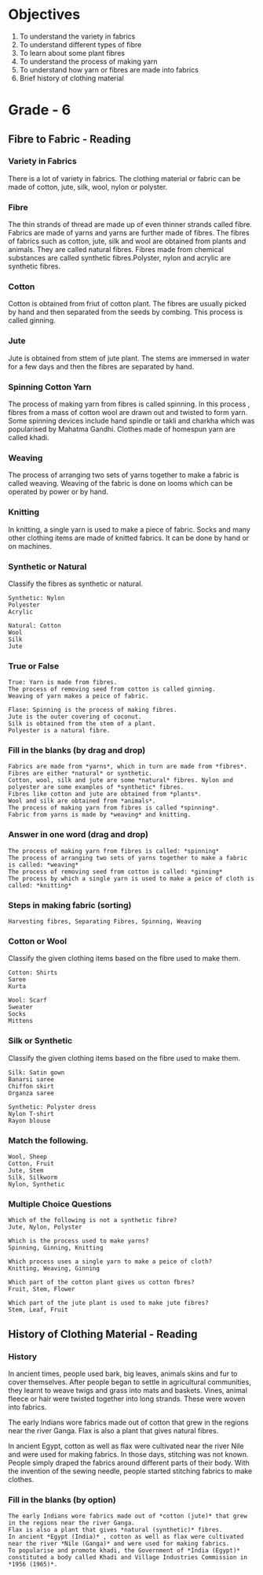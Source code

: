 # Objectives
1. To understand the variety in fabrics
2. To understand different types of fibre
3. To learn about some plant fibres
4. To understand the process of making yarn
5. To understand how yarn or fibres are made into fabrics
6. Brief history of clothing material

# Grade - 6
## Fibre to Fabric - Reading
### Variety in Fabrics
There is a lot of variety in fabrics. The clothing material or fabric can be made of cotton, jute, silk, wool, nylon or polyster.

### Fibre
The thin strands of thread are made up of even thinner strands called fibre. Fabrics are made of yarns and yarns are further made of fibres. The fibres of fabrics such as cotton, jute, silk and wool are obtained from plants and animals. They are called natural fibres. Fibres made from chemical substances are called synthetic fibres.Polyster, nylon and acrylic are synthetic fibres.

### Cotton 
Cotton is obtained from friut of cotton plant. The fibres are usually picked by hand and then separated from the seeds by combing. This process is called ginning.

### Jute
Jute is obtained from sttem of jute plant. The stems are immersed in water for a few days and then the fibres are separated by hand.

### Spinning Cotton Yarn
The process of making yarn from fibres is called spinning. In this process , fibres from a mass of cotton wool are drawn out and twisted to form yarn. Some spinning devices include hand spindle or takli and charkha which was popularised by Mahatma Gandhi. Clothes made of homespun yarn are called khadi.

### Weaving
The process of arranging two sets of yarns together to make a fabric is called weaving. Weaving of the fabric is done on looms which can be operated by power or by hand.

### Knitting
In knitting, a single yarn is used to make a piece of fabric. Socks and many other clothing items are made of knitted fabrics. It can be done by hand or on machines.

### Synthetic or Natural
Classify the fibres as synthetic or natural.
```
Synthetic: Nylon
Polyester
Acrylic

Natural: Cotton
Wool
Silk
Jute
```
### True or False 
```
True: Yarn is made from fibres.
The process of removing seed from cotton is called ginning.
Weaving of yarn makes a peice of fabric.

Flase: Spinning is the process of making fibres.
Jute is the outer covering of coconut.
Silk is obtained from the stem of a plant.
Polyester is a natural fibre.
```
### Fill in the blanks (by drag and drop)
```
Fabrics are made from *yarns*, which in turn are made from *fibres*.
Fibres are either *natural* or synthetic. 
Cotton, wool, silk and jute are some *natural* fibres. Nylon and polyester are some examples of *synthetic* fibres.
Fibres like cotton and jute are obtained from *plants*.
Wool and silk are obtained from *animals*.
The process of making yarn from fibres is called *spinning*.
Fabric from yarns is made by *weaving* and knitting.
```
### Answer in one word (drag and drop)
```
The process of making yarn from fibres is called: *spinning*
The process of arranging two sets of yarns together to make a fabric is called: *weaving*
The process of removing seed from cotton is called: *ginning*
The process by which a single yarn is used to make a peice of cloth is called: *knitting*
```
### Steps in making fabric (sorting)
```
Harvesting fibres, Separating Fibres, Spinning, Weaving
```
### Cotton or Wool
Classify the given clothing items based on the fibre used to make them.
```
Cotton: Shirts
Saree
Kurta

Wool: Scarf
Sweater
Socks
Mittens
```
### Silk or Synthetic
Classify the given clothing items based on the fibre used to make them.
```
Silk: Satin gown
Banarsi saree
Chiffon skirt
Organza saree

Synthetic: Polyster dress
Nylon T-shirt
Rayon blouse
```
### Match the following.
```
Wool, Sheep
Cotton, Fruit
Jute, Stem
Silk, Silkworm
Nylon, Synthetic
```
### Multiple Choice Questions
```
Which of the following is not a synthetic fibre?
Jute, Nylon, Polyster

Which is the process used to make yarns?
Spinning, Ginning, Knitting

Which process uses a single yarn to make a peice of cloth?
Knitting, Weaving, Ginning

Which part of the cotton plant gives us cotton fbres?
Fruit, Stem, Flower

Which part of the jute plant is used to make jute fibres?
Stem, Leaf, Fruit
```

## History of Clothing Material - Reading
### History 
In ancient times, people used bark, big leaves, animals skins and fur to cover themselves. After people began to settle in agricultural communities, they learnt to weave twigs and grass into mats and baskets. Vines, animal fleece or hair were twisted together into long strands. These were woven into fabrics. 

The early Indians wore fabrics made out of cotton that grew in the regions near the river Ganga. Flax is also a plant that gives natural fibres. 

In ancient Egypt, cotton as well as flax were cultivated near the river Nile and were used for making fabrics. In those days, stitching was not known. People simply draped the fabrics around different parts of their body. With the invention of the sewing needle, people started stitching fabrics to make clothes.

### Fill in the blanks (by option)
```
The early Indians wore fabrics made out of *cotton (jute)* that grew in the regions near the river Ganga. 
Flax is also a plant that gives *natural (synthetic)* fibres. 
In ancient *Egypt (India)* , cotton as well as flax were cultivated near the river *Nile (Ganga)* and were used for making fabrics.
To popularise and promote khadi, the Government of *India (Egypt)* constituted a body called Khadi and Village Industries Commission in *1956 (1965)*.
```
